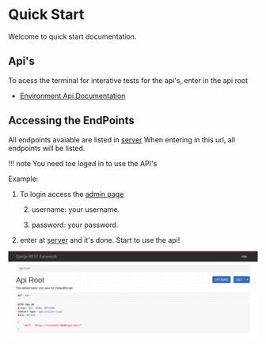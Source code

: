 # Quick Start

Welcome to quick start documentation.

## Api's
To acess the terminal for interative tests for the api's,
enter in the api root

- [Environment Api Documentation](./endpoints.md)

## Accessing the EndPoints
All endpoints avaiable are listed in [server](http://18.216.21.236:8000/api/)
When entering in this url, all endpoints will be listed.

!!! note
    You need toe loged in to use the API's


Example: 
1. To login access the [admin page](http://localhost:8000/admin/)

   2. username: your username.
   
   3. password: your password.
   
3. enter at [server](http://18.216.21.236:8000/api/) and it's done. Start to use the api!

![avaiable_endpoints](../img/endpoints.png)